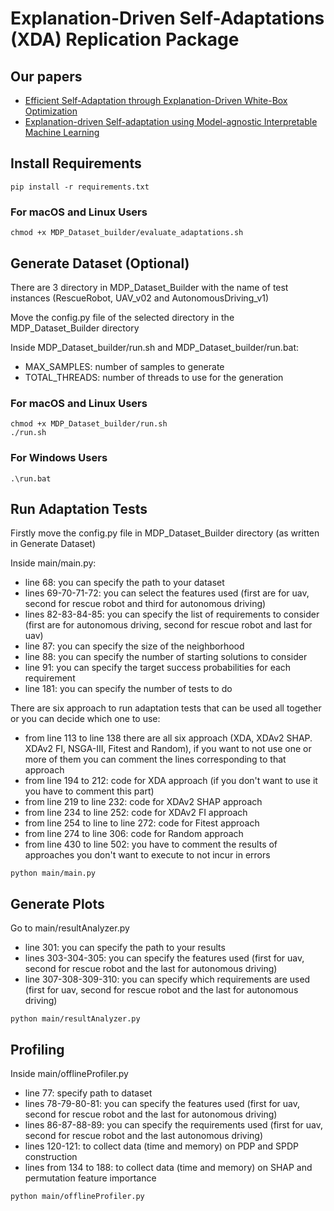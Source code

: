 # Explanation-Driven Self-Adaptations (XDA) Replication Package

## Our papers
- [Efficient Self-Adaptation through Explanation-Driven White-Box Optimization](https://dl.acm.org/doi/10.1145/3737648)
- [Explanation-driven Self-adaptation using Model-agnostic Interpretable Machine Learning](https://dl.acm.org/doi/10.1145/3643915.3644085)

## Install Requirements
```pip install -r requirements.txt```

### For macOS and Linux Users
```chmod +x MDP_Dataset_builder/evaluate_adaptations.sh```

## Generate Dataset (Optional)
There are 3 directory in MDP_Dataset_Builder with the name of test instances (RescueRobot, UAV_v02 and AutonomousDriving_v1)

Move the config.py file of the selected directory in the MDP_Dataset_Builder directory

Inside MDP_Dataset_builder/run.sh and MDP_Dataset_builder/run.bat:
* MAX_SAMPLES: number of samples to generate
* TOTAL_THREADS: number of threads to use for the generation

### For macOS and Linux Users
```
chmod +x MDP_Dataset_builder/run.sh
./run.sh
```

### For Windows Users
```.\run.bat```

## Run Adaptation Tests
Firstly move the config.py file in MDP_Dataset_Builder directory (as written in Generate Dataset)

Inside main/main.py:

* line 68: you can specify the path to your dataset
* lines 69-70-71-72: you can select the features used (first are for uav, second for rescue robot and third for autonomous driving)
* lines 82-83-84-85: you can specify the list of requirements to consider (first are for autonomous driving, second for rescue robot and last for uav)
* line 87: you can specify the size of the neighborhood
* line 88: you can specify the number of starting solutions to consider
* line 91: you can specify the target success probabilities for each requirement
* line 181: you can specify the number of tests to do

There are six approach to run adaptation tests that can be used all together or you can decide which one to use:

* from line 113 to line 138 there are all six approach (XDA, XDAv2 SHAP. XDAv2 FI, NSGA-III, Fitest and Random), if you want to not use one or more of them you can comment the lines corresponding to that approach
* from line 194 to 212: code for XDA approach (if you don't want to use it you have to comment this part)
* from line 219 to line 232: code for XDAv2 SHAP approach
* from line 234 to line 252: code for XDAv2 FI approach
* from line 254 to line to line 272: code for Fitest approach
* from line 274 to line 306: code for Random approach
* from line 430 to line 502: you have to comment the results of approaches you don't want to execute to not incur in errors

```python main/main.py```

## Generate Plots
Go to main/resultAnalyzer.py

* line 301: you can specify the path to your results
* lines 303-304-305: you can specify the features used (first for uav, second for rescue robot and the last for autonomous driving)
* line 307-308-309-310: you can specify which requirements are used (first for uav, second for rescue robot and the last for autonomous driving)

```python main/resultAnalyzer.py```

## Profiling
Inside main/offlineProfiler.py

* line 77: specify path to dataset
* lines 78-79-80-81: you can specify the features used (first for uav, second for rescue robot and the last for autonomous driving)
* lines 86-87-88-89: you can specify the requirements used (first for uav, second for rescue robot and the last autonomous driving)
* lines 120-121: to collect data (time and memory) on PDP and SPDP construction
* lines from 134 to 188: to collect data (time and memory) on SHAP and permutation feature importance

```python main/offlineProfiler.py```

